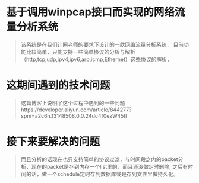 # 基于调用winpcap接口而实现的网络流量分析系统
> 该系统是在我们计网老师的要求下设计的一款网络流量分析系统，
> 目前功能比较简单，只能支持一些简单协议的分析与解析（http,tcp,udp,ipv4,ipv6,arp,icmp,Ethernet）这些协议的解析，

# 这期间遇到的技术问题
> 这篇博客上说明了这个过程中遇到的一些问题https://developer.aliyun.com/article/844277?spm=a2c6h.13148508.0.0.24dc4f0ezW45tI

# 接下来要解决的问题
> 而且分析的话现在也只支持简单的协议过滤，与时间段之内的packet分析，现在的packet是存到内存一个list里的，而且还没做定时删除,
> 之后有时间的话，做一个schedule定时存到数据库或是存到文件里做持久化。